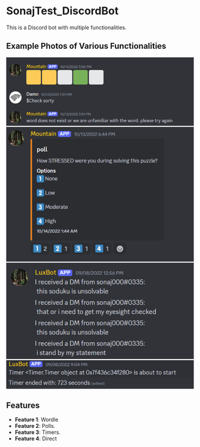 # SonajTest_DiscordBot
This is a Discord bot with multiple functionalities.

## Example Photos of Various Functionalities


![Screenshot of the project](Wordle.png)
![Screenshot of the project](poll.png)
![Screenshot of the project](Directdm.png)
![Screenshot of the project](timer.png)

## Features

- **Feature 1**: Wordle
- **Feature 2**: Polls.
- **Feature 3**: Timers.
- **Feature 4**: Direct


